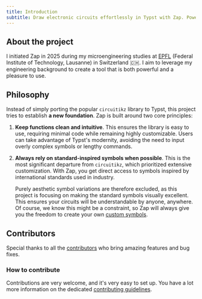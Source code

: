 ```yaml
---
title: Introduction
subtitle: Draw electronic circuits effortlessly in Typst with Zap. Powered by CeTZ, it offers simple functions to place and connect symbols directly in your documents.
---
```


## About the project

I initiated Zap in 2025 during my microengineering studies at [EPFL](https://epfl.ch/en) (Federal Institute of Technology, Lausanne) in Switzerland 🇨🇭. I aim to leverage my engineering background to create a tool that is both powerful and a pleasure to use.

## Philosophy

Instead of simply porting the popular `circuitikz` library to Typst, this project tries to establish **a new foundation**. Zap is built around two core principles:
1. **Keep functions clean and intuitive**. This ensures the library is easy to use, requiring minimal code while remaining highly customizable. Users can take advantage of Typst's modernity, avoiding the need to input overly complex symbols or lengthy commands.
2. **Always rely on standard-inspired symbols when possible**. This is the most significant departure from `circuitikz`, which prioritized extensive customization. With Zap, you get direct access to symbols inspired by international standards used in industry. 

    Purely aesthetic symbol variations are therefore excluded, as this project is focusing on making the standard symbols visually excellent. This ensures your circuits will be understandable by anyone, anywhere. Of course, we know this might be a constraint, so Zap will always give you the freedom to create your own [custom symbols](/docs/custom).

## Contributors

Special thanks to all the [contributors](https://github.com/l0uisgrange/zap/graphs/contributors) who bring amazing features and bug fixes.

### How to contribute

Contributions are very welcome, and it's very easy to set up. You have a lot more information on the dedicated [contributing guidelines](https://github.com/l0uisgrange/zap?tab=contributing-ov-file#contributions).
